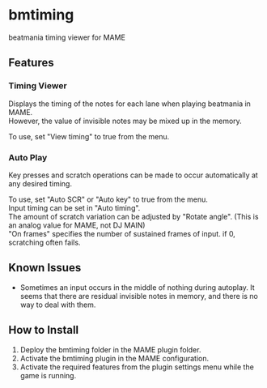 # bmtiming
beatmania timing viewer for MAME

## Features

### Timing Viewer

Displays the timing of the notes for each lane when playing beatmania in MAME.  
However, the value of invisible notes may be mixed up in the memory.

To use, set "View timing" to true from the menu.

### Auto Play

Key presses and scratch operations can be made to occur automatically at any desired timing.

To use, set "Auto SCR" or "Auto key" to true from the menu.  
Input timing can be set in "Auto timing".  
The amount of scratch variation can be adjusted by "Rotate angle". (This is an analog value for MAME, not DJ MAIN)  
"On frames" specifies the number of sustained frames of input. if 0, scratching often fails.

## Known Issues

* Sometimes an input occurs in the middle of nothing during autoplay. It seems that there are residual invisible notes in memory, and there is no way to deal with them.

## How to Install

1. Deploy the bmtiming folder in the MAME plugin folder.
2. Activate the bmtiming plugin in the MAME configuration.
3. Activate the required features from the plugin settings menu while the game is running.
